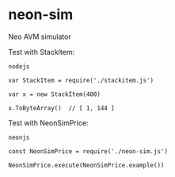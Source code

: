 # neon-sim
Neo AVM simulator


Test with StackItem:

`nodejs`

`var StackItem = require('./stackitem.js')`

`var x = new StackItem(400)`

`x.ToByteArray()  // [ 1, 144 ]`


Test with NeonSimPrice:

`neonjs`

`const NeonSimPrice = require('./neon-sim.js')`

`NeonSimPrice.execute(NeonSimPrice.example())`
